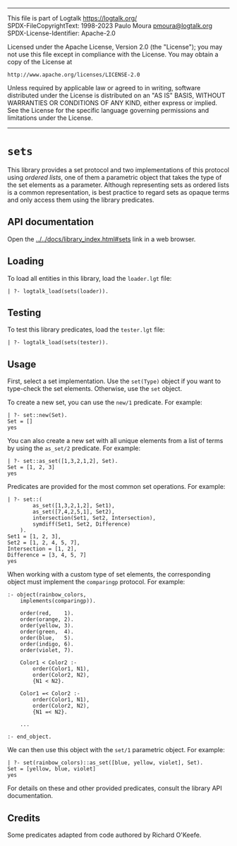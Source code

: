 ________________________________________________________________________

This file is part of Logtalk <https://logtalk.org/>  
SPDX-FileCopyrightText: 1998-2023 Paulo Moura <pmoura@logtalk.org>  
SPDX-License-Identifier: Apache-2.0

Licensed under the Apache License, Version 2.0 (the "License");
you may not use this file except in compliance with the License.
You may obtain a copy of the License at

    http://www.apache.org/licenses/LICENSE-2.0

Unless required by applicable law or agreed to in writing, software
distributed under the License is distributed on an "AS IS" BASIS,
WITHOUT WARRANTIES OR CONDITIONS OF ANY KIND, either express or implied.
See the License for the specific language governing permissions and
limitations under the License.
________________________________________________________________________


`sets`
======

This library provides a set protocol and two implementations of this protocol
using *ordered lists*, one of them a parametric object that takes the type of
the set elements as a parameter. Although representing sets as ordered lists
is a common representation, is best practice to regard sets as opaque terms
and only access them using the library predicates.


API documentation
-----------------

Open the [../../docs/library_index.html#sets](../../docs/library_index.html#sets)
link in a web browser.


Loading
-------

To load all entities in this library, load the `loader.lgt` file:

	| ?- logtalk_load(sets(loader)).


Testing
-------

To test this library predicates, load the `tester.lgt` file:

	| ?- logtalk_load(sets(tester)).


Usage
-----

First, select a set implementation. Use the `set(Type)` object if you want
to type-check the set elements. Otherwise, use the `set` object.

To create a new set, you can use the `new/1` predicate. For example:

	| ?- set::new(Set).
	Set = []
	yes

You can also create a new set with all unique elements from a list of terms
by using the `as_set/2` predicate. For example:

	| ?- set::as_set([1,3,2,1,2], Set).
	Set = [1, 2, 3]
	yes

Predicates are provided for the most common set operations. For example:

	| ?- set::(
			as_set([1,3,2,1,2], Set1),
			as_set([7,4,2,5,1], Set2),
			intersection(Set1, Set2, Intersection),
			symdiff(Set1, Set2, Difference)
		).
	Set1 = [1, 2, 3],
	Set2 = [1, 2, 4, 5, 7],
	Intersection = [1, 2],
	Difference = [3, 4, 5, 7]
	yes

When working with a custom type of set elements, the corresponding object
must implement the `comparingp` protocol. For example:

	:- object(rainbow_colors,
		implements(comparingp)).

		order(red,    1).
		order(orange, 2).
		order(yellow, 3).
		order(green,  4).
		order(blue,   5).
		order(indigo, 6).
		order(violet, 7).

		Color1 < Color2 :-
			order(Color1, N1),
			order(Color2, N2),
			{N1 < N2}.

		Color1 =< Color2 :-
			order(Color1, N1),
			order(Color2, N2),
			{N1 =< N2}.

		...

	:- end_object.

We can then use this object with the `set/1` parametric object. For example:

	| ?- set(rainbow_colors)::as_set([blue, yellow, violet], Set).
	Set = [yellow, blue, violet]
	yes

For details on these and other provided predicates, consult the library
API documentation.


Credits
-------

Some predicates adapted from code authored by Richard O'Keefe.
